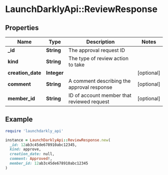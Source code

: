 # LaunchDarklyApi::ReviewResponse

## Properties

| Name | Type | Description | Notes |
| ---- | ---- | ----------- | ----- |
| **_id** | **String** | The approval request ID |  |
| **kind** | **String** | The type of review action to take |  |
| **creation_date** | **Integer** |  | [optional] |
| **comment** | **String** | A comment describing the approval response | [optional] |
| **member_id** | **String** | ID of account member that reviewed request | [optional] |

## Example

```ruby
require 'launchdarkly_api'

instance = LaunchDarklyApi::ReviewResponse.new(
  _id: 12ab3c45de678910abc12345,
  kind: approve,
  creation_date: null,
  comment: Approved!,
  member_id: 12ab3c45de678910abc12345
)
```

